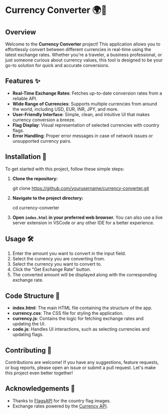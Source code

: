 # Currency Converter 🌍💱

## Overview
Welcome to the **Currency Converter** project! This application allows you to effortlessly convert between different currencies in real-time using the latest exchange rates. Whether you're a traveler, a business professional, or just someone curious about currency values, this tool is designed to be your go-to solution for quick and accurate conversions.

## Features ✨
- **Real-Time Exchange Rates**: Fetches up-to-date conversion rates from a reliable API.
- **Wide Range of Currencies**: Supports multiple currencies from around the world, including USD, EUR, INR, JPY, and more.
- **User-Friendly Interface**: Simple, clean, and intuitive UI that makes currency conversion a breeze.
- **Flag Display**: Visual representation of selected currencies with country flags.
- **Error Handling**: Proper error messages in case of network issues or unsupported currency pairs.

## Installation 🚀
To get started with this project, follow these simple steps:

1. **Clone the repository:**
 
   git clone https://github.com/yourusername/currency-converter.git
 

2. **Navigate to the project directory:**

   cd currency-converter


3. **Open `index.html` in your preferred web browser.** You can also use a live server extension in VSCode or any other IDE for a better experience.

## Usage 🛠️
1. Enter the amount you want to convert in the input field.
2. Select the currency you are converting from.
3. Select the currency you want to convert to.
4. Click the "Get Exchange Rate" button.
5. The converted amount will be displayed along with the corresponding exchange rate.

## Code Structure 📁
- **index.html**: The main HTML file containing the structure of the app.
- **currency.css**: The CSS file for styling the application.
- **currency.js**: Contains the logic for fetching exchange rates and updating the UI.
- **code.js**: Handles UI interactions, such as selecting currencies and updating flags.

## Contributing 🤝
Contributions are welcome! If you have any suggestions, feature requests, or bug reports, please open an issue or submit a pull request. Let's make this project even better together!

## Acknowledgements 🙏
- Thanks to [FlagsAPI](https://flagsapi.com/) for the country flag images.
- Exchange rates powered by the [Currency API](https://cdn.jsdelivr.net/npm/@fawazahmed0/currency-api@latest/v1/).



